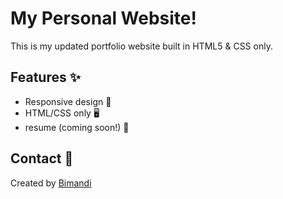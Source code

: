 # **My Personal Website!**

This is my updated portfolio website built in HTML5 & CSS only.

## Features ✨
 <ul>
  <li> Responsive design 📱</li>
  <li> HTML/CSS only 🖥️</li>
  <li> resume (coming soon!) 💬</li>
</ul>

## Contact  📧
Created by [Bimandi](https://bimandibosilu.github.io/personal-portfolio/)
